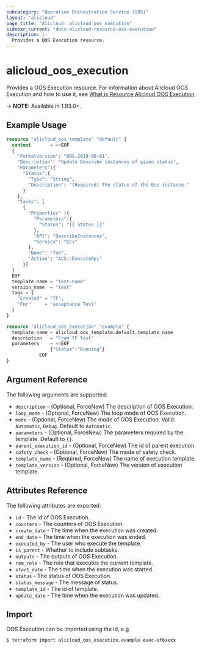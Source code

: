 ```yaml
---
subcategory: "Operation Orchestration Service (OOS)"
layout: "alicloud"
page_title: "Alicloud: alicloud_oos_execution"
sidebar_current: "docs-alicloud-resource-oos-execution"
description: |-
  Provides a OOS Execution resource.
---
```


# alicloud\_oos\_execution

Provides a OOS Execution resource. For information about Alicloud OOS Execution and how to use it, see [What is Resource Alicloud OOS Execution](https://www.alibabacloud.com/help/doc-detail/120771.htm).

-> **NOTE:** Available in 1.93.0+.

## Example Usage

```terraform
resource "alicloud_oos_template" "default" {
  content       = <<EOF
  {
    "FormatVersion": "OOS-2019-06-01",
    "Description": "Update Describe instances of given status",
    "Parameters":{
      "Status":{
        "Type": "String",
        "Description": "(Required) The status of the Ecs instance."
      }
    },
    "Tasks": [
      {
        "Properties" :{
          "Parameters":{
            "Status": "{{ Status }}"
          },
          "API": "DescribeInstances",
          "Service": "Ecs"
        },
        "Name": "foo",
        "Action": "ACS::ExecuteApi"
      }]
  }
  EOF
  template_name = "test-name"
  version_name  = "test"
  tags = {
    "Created" = "TF",
    "For"     = "acceptance Test"
  }
}

resource "alicloud_oos_execution" "example" {
  template_name = alicloud_oos_template.default.template_name
  description   = "From TF Test"
  parameters    = <<EOF
				{"Status":"Running"}
		  	EOF
}
```

## Argument Reference

The following arguments are supported:

* `description` - (Optional, ForceNew) The description of OOS Execution.
* `loop_mode` - (Optional, ForceNew) The loop mode of OOS Execution.
* `mode` - (Optional, ForceNew) The mode of OOS Execution. Valid: `Automatic`, `Debug`. Default to `Automatic`.
* `parameters` - (Optional, ForceNew) The parameters required by the template. Default to `{}`.
* `parent_execution_id` - (Optional, ForceNew) The id of parent execution.
* `safety_check` - (Optional, ForceNew) The mode of safety check.
* `template_name` - (Required, ForceNew) The name of execution template.
* `template_version` - (Optional, ForceNew) The version of execution template.
                    
## Attributes Reference

The following attributes are exported:

* `id` - The id of OOS Execution.
* `counters` - The counters of OOS Execution.
* `create_date` - The time when the execution was created.
* `end_date` - The time when the execution was ended.
* `executed_by` - The user who execute the template.
* `is_parent` - Whether to include subtasks.
* `outputs` - The outputs of OOS Execution.
* `ram_role` - The role that executes the current template.
* `start_date` - The time when the execution was started.
* `status` - The status of OOS Execution.
* `status_message` - The message of status.
* `template_id` - The id of template.
* `update_date` - The time when the execution was updated.

## Import

OOS Execution can be imported using the id, e.g.

```
$ terraform import alicloud_oos_execution.example exec-ef6xxxx
```
